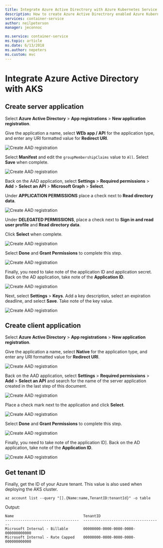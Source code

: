 ```yaml
---
title: Integrate Azure Active Directrory with Azure Kubernetes Service
description: How to create Azure Active Directrory enabled Azure Kubernetes Service clusters.
services: container-service
author: neilpeterson
manager: jeconnoc

ms.service: container-service
ms.topic: article
ms.date: 6/13/2018
ms.author: nepeters
ms.custom: mvc
---
```


# Integrate Azure Active Directory with AKS

## Create server application

Select **Azure Active Directory** > **App registrations** > **New application registration**.

Give the application a name, select **WEb app / API** for the application type, and enter any URI formatted value for **Redirect URI**.

![Create AAD registration](media/aad-integration/app-registration.png)

Select **Manifest** and edit the `groupMembershipClaims` value to `All`. Select **Save** when complete.

![Create AAD registration](media/aad-integration/edit-manifest.png)

Back on the AAD application, select **Settings** > **Required permissions** > **Add** > **Select an API** > **Microsoft Graph** > **Select**.

Under **APPLICATION PERMISSIONS** place a check next to **Read directory data**.

![Create AAD registration](media/aad-integration/read-directory.png)

Under **DELEGATED PERMISSIONS**, place a check next to **Sign in and read user profile** and **Read directory data**.

Click **Select** when complete.

![Create AAD registration](media/aad-integration/delegated-permissions.png)

Select **Done** and **Grant Permissions** to complete this step.

![Create AAD registration](media/aad-integration/grant-permissions.png)

Finally, you need to take note of the application ID and application secret. Back on the AD application, take note of the **Application ID**.

![Create AAD registration](media/aad-integration/application-id.png)

Next, select **Settings** > **Keys**. Add a key description, select an expiration deadline, and select **Save**. Take note of the key value.

![Create AAD registration](media/aad-integration/application-key.png)

## Create client application

Select **Azure Active Directory** > **App registrations** > **New application registration**.

Give the application a name, select **Native** for the application type, and enter any URI formatted value for **Redirect URI**.

![Create AAD registration](media/aad-integration/app-registration-client.png)

Back on the AAD application, select **Settings** > **Required permissions** > **Add** > **Select an API** and search for the name of the server application created in the last step of this document.

![Create AAD registration](media/aad-integration/select-api.png)

Place a check mark next to the application and click **Select**.

![Create AAD registration](media/aad-integration/select-server-app.png)

Select **Done** and **Grant Permissions** to complete this step.

![Create AAD registration](media/aad-integration/grant-permissions-client.png)

Finally, you need to take note of the application ID]. Back on the AD application, take note of the **Application ID**.

![Create AAD registration](media/aad-integration/application-id-client.png)

## Get tenant ID

Finally, get the ID of your Azure tenant. This value is also used when deploying the AKS cluster.

```azurecli
az account list --query "[].{Name:name,TenantID:tenantId}" -o table
```

Output:

```
Name                                TenantID
----------------------------------  ------------------------------------
Microsoft Internal - Billable       00000000-0000-0000-0000-000000000000
Microsoft Internal - Rate Capped    00000000-0000-0000-0000-000000000000
```
